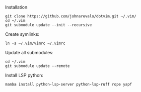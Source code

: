 Installation

    git clone https://github.com/johnarevalo/dotvim.git ~/.vim/
    cd ~/.vim
    git submodule update --init --recursive

Create symlinks:

    ln -s ~/.vim/vimrc ~/.vimrc

Update all submodules:

    cd ~/.vim
    git submodule update --remote


Install LSP python:

    mamba install python-lsp-server python-lsp-ruff rope yapf
